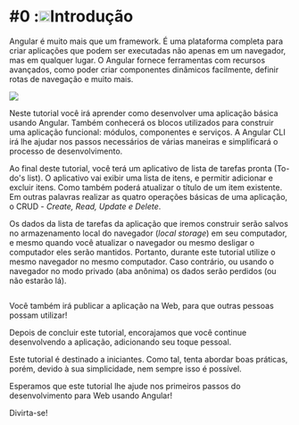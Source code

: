# \#0 :<img class="emoji" alt="dancer" height="20" width="20" src="https://github.githubassets.com/images/icons/emoji/unicode/1f483.png">Introdução

Angular é muito mais que um framework. É uma plataforma completa para criar aplicações que podem ser executadas não apenas em um navegador, mas em qualquer lugar. O Angular fornece ferramentas com recursos avançados, como poder criar componentes dinâmicos facilmente, definir rotas de navegação e muito mais.

![](/assets/angular.png)

Neste tutorial você irá aprender como desenvolver uma aplicação básica usando Angular. Também conhecerá os blocos utilizados para construir uma aplicação funcional: módulos, componentes e serviços. A Angular CLI irá lhe ajudar nos passos necessários de várias maneiras e simplificará o processo de desenvolvimento.

Ao final deste tutorial, você terá um aplicativo de lista de tarefas pronta (To-do's list). O aplicativo vai exibir uma lista de itens, e permitir adicionar e excluir itens. Como também poderá atualizar o título de um item existente. Em outras palavras realizar as quatro operações básicas de uma aplicação, o CRUD - *Create, Read, Update e Delete*. 

Os dados da lista de tarefas da aplicação que iremos construir serão salvos no armazenamento local do navegador (*local storage*) em seu computador, e mesmo quando você atualizar o navegador ou mesmo desligar o computador eles serão mantidos. Portanto, durante este tutorial utilize o mesmo navegador no mesmo computador. Caso contrário, ou usando o navegador no modo privado (aba anônima) os dados serão perdidos (ou não estarão lá).

<img src="/ng-girls/todo-list-tutorial/raw/master/.gitbook/assets/todo-app-final%20%281%29.gif" alt="" style="max-width:100%;"></a>

Você também irá publicar a aplicação na Web, para que outras pessoas possam utilizar!

Depois de concluir este tutorial, encorajamos que você continue desenvolvendo a aplicação, adicionando seu toque pessoal.

Este tutorial é destinado a iniciantes. Como tal, tenta abordar boas práticas, porém, devido à sua simplicidade, nem sempre isso é possível.

Esperamos que este tutorial lhe ajude nos primeiros passos do desenvolvimento para Web usando Angular!

Divirta-se!
